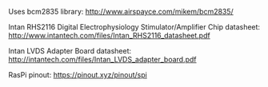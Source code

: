 Uses bcm2835 library:
http://www.airspayce.com/mikem/bcm2835/

Intan RHS2116 Digital Electrophysiology Stimulator/Amplifier Chip datasheet:
http://www.intantech.com/files/Intan_RHS2116_datasheet.pdf

Intan LVDS Adapter Board datasheet: 
http://intantech.com/files/Intan_LVDS_adapter_board.pdf

RasPi pinout: 
https://pinout.xyz/pinout/spi
